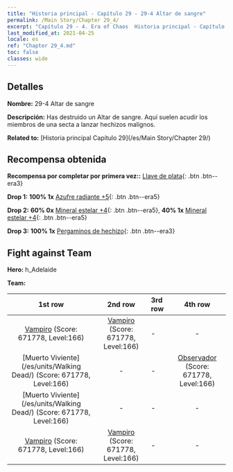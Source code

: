 ```yaml
---
title: "Historia principal - Capítulo 29 - 29-4 Altar de sangre"
permalink: /Main Story/Chapter 29_4/
excerpt: "Capítulo 29 - 4. Era of Chaos  Historia principal - Capítulo 29_4. 29-4 Altar de sangre"
last_modified_at: 2021-04-25
locale: es
ref: "Chapter 29_4.md"
toc: false
classes: wide
---
```


## Detalles

 **Nombre:** 29-4 Altar de sangre

 **Descripción:** Has destruido un Altar de sangre. Aquí suelen acudir los miembros de una secta a lanzar hechizos malignos.

 **Related to:** [Historia principal Capítulo 29](/es/Main Story/Chapter 29/)

## Recompensa obtenida

 **Recompensa por completar por primera vez::** [Llave de plata](/ItemsES/con_693/){: .btn .btn--era3}

 **Drop 1:** **100% 1x** [Azufre radiante +5](/ItemsES/mat_99/){: .btn .btn--era5}

 **Drop 2:** **60% 0x** [Mineral estelar +4](/ItemsES/mat_89/){: .btn .btn--era5}, **40% 1x** [Mineral estelar +4](/ItemsES/mat_89/){: .btn .btn--era5}

 **Drop 3:** **100% 1x** [Pergaminos de hechizo](/ItemsES/con_694/){: .btn .btn--era3}


## Fight against Team
 **Hero:** h_Adelaide

 **Team:**


  | 1st row | 2nd row | 3rd row | 4th row |
  |:----:|:----:|:----|:----:|
  | [Vampiro](/es/units/Vampire/) (Score: 671778, Level:166)  | [Vampiro](/es/units/Vampire/) (Score: 671778, Level:166)  | - | - |
  | [Muerto Viviente](/es/units/Walking Dead/) (Score: 671778, Level:166)  | - | - | [Observador](/es/units/Beholder/) (Score: 671778, Level:166)  |
  | [Muerto Viviente](/es/units/Walking Dead/) (Score: 671778, Level:166)  | - | - | - |
  | [Vampiro](/es/units/Vampire/) (Score: 671778, Level:166)  | [Vampiro](/es/units/Vampire/) (Score: 671778, Level:166)  | - | - |


